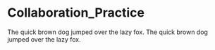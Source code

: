 # Collaboration_Practice
The quick brown dog jumped over the lazy fox.
The quick brown dog jumped over the lazy fox.

